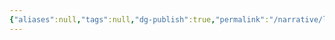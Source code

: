 ```yaml
---
{"aliases":null,"tags":null,"dg-publish":true,"permalink":"/narrative/locations/worlds/vel-xivv/","dgPassFrontmatter":true}
---
```


